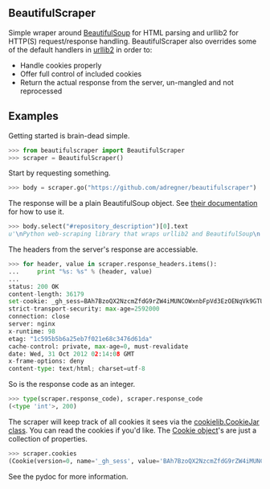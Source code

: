 BeautifulScraper
----------------

Simple wraper around [BeautifulSoup](http://www.crummy.com/software/BeautifulSoup/) for HTML parsing and urllib2 for HTTP(S) request/response handling.  BeautifulScraper also overrides some of the default handlers in [urllib2](http://docs.python.org/2/library/urllib2.html) in order to:
  * Handle cookies properly
  * Offer full control of included cookies
  * Return the actual response from the server, un-mangled and not reprocessed

Examples
--------
Getting started is brain-dead simple.
```python
>>> from beautifulscraper import BeautifulScraper
>>> scraper = BeautifulScraper()
```

Start by requesting something.
```python
>>> body = scraper.go("https://github.com/adregner/beautifulscraper")
```

The response will be a plain BeautifulSoup object.  See [their documentation](http://www.crummy.com/software/BeautifulSoup/bs4/doc/) for how to use it.
```python
>>> body.select("#repository_description")[0].text
u'\nPython web-scraping library that wraps urllib2 and BeautifulSoup\n      \u2014 Read more\n\n'
```

The headers from the server's response are accessiable.
```python
>>> for header, value in scraper.response_headers.items():
...     print "%s: %s" % (header, value)
... 
status: 200 OK
content-length: 36179
set-cookie: _gh_sess=BAh7BzoQX2NzcmZfdG9rZW4iMUNCOWxnbFpVd3EzOENqVk9GTUFXbDlMVUJIbGxsNEVZUFZJNiswRjhwejQ9Og9zZXNzaW9uX2lkIiUyNmQ2ODE5ZDdiZjM3MTA2N2VlZDk3Y2VlMDViYzI2OA%3D%3D--5d31df13d5c0eeb8f3cccb140392124968abc374; path=/; expires=Sat, 01-Jan-2022 00:00:00 GMT; secure; HttpOnly
strict-transport-security: max-age=2592000
connection: close
server: nginx
x-runtime: 98
etag: "1c595b5b6a25eb7f021e68c3476d61da"
cache-control: private, max-age=0, must-revalidate
date: Wed, 31 Oct 2012 02:14:08 GMT
x-frame-options: deny
content-type: text/html; charset=utf-8
```

So is the response code as an integer.
```python
>>> type(scraper.response_code), scraper.response_code
(<type 'int'>, 200)
```

The scraper will keep track of all cookies it sees via the [cookielib.CookieJar class](http://docs.python.org/2/library/cookielib.html#cookiejar-and-filecookiejar-objects).  You can read the cookies if you'd like.  The [Cookie object](http://docs.python.org/2/library/cookielib.html#cookie-objects)'s are just a collection of properties.
```python
>>> scraper.cookies
(Cookie(version=0, name='_gh_sess', value='BAh7BzoQX2NzcmZfdG9rZW4iMUNCOWxnbFpVd3EzOENqVk9GTUFXbDlMVUJIbGxsNEVZUFZJNiswRjhwejQ9Og9zZXNzaW9uX2lkIiUyNmQ2ODE5ZDdiZjM3MTA2N2VlZDk3Y2VlMDViYzI2OA%3D%3D--5d31df13d5c0eeb8f3cccb140392124968abc374', port=None, port_specified=False, domain='github.com', domain_specified=False, domain_initial_dot=False, path='/', path_specified=True, secure=True, expires=1640995200, discard=False, comment=None, comment_url=None, rest={'HttpOnly': None}, rfc2109=False),)
```

See the pydoc for more information.

